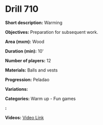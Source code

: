 # Drill 710

**Short description:**
Warming

**Objectives:**
Preparation for subsequent work.

**Area (mxm):**
Wood

**Duration (min):**
10'

**Number of players:**
12

**Materials:**
Balls and vests

**Progression:**
Peladao

**Variations:**


**Categories:**
Warm up - Fun games

**:**


**Videos:**
[Video Link](https://www.youtube.com/embed/z0VsRlGKDRQ)

